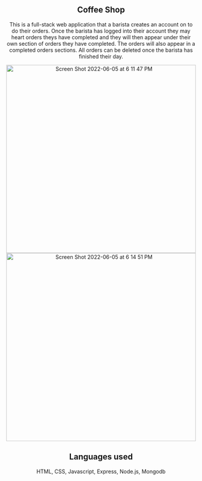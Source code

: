 <section>
  <h1 align="center">Coffee Shop</h1>
<p align="center">
  This is a full-stack web application that a barista creates an account on to do their orders. Once the barista has logged into their account they may heart orders theys have completed and they will then appear under their own section of orders they have completed. The orders will also appear in a completed orders sections. All orders can be deleted once the barista has finished their day. 
</p>

<section align="center">
<img height="500" width="100%" alt="Screen Shot 2022-06-05 at 6 11 47 PM" src="https://user-images.githubusercontent.com/102041426/172072856-b5ede5ff-fd54-4fac-8178-0ac3d03c61f3.png">

 </section>
 <section align="center">
<img height="500" width="100%"  alt="Screen Shot 2022-06-05 at 6 14 51 PM" src="https://user-images.githubusercontent.com/102041426/172072860-2182fe7d-0d04-458c-ac14-d42479dedb38.png">

  </section>

</section>

<h2 align="center"> Languages used</h2>
<p align="center"> HTML, CSS, Javascript, Express, Node.js, Mongodb </p>

